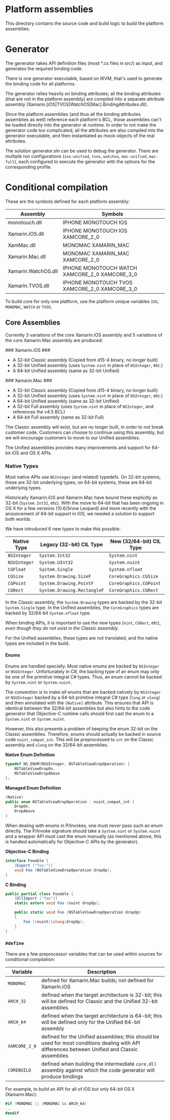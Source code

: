 Platform assemblies
===================

This directory contains the source code and build logic to build the platform assemblies.

Generator
=========

The generator takes API definition files (most *.cs files in src/) as input,
and generates the required binding code.

There is one generator executable, based on IKVM, that's used to generate the
binding code for all platforms.

The generator relies heavily on binding attributes; all the binding attributes
(that are not in the platform assembly) are compiled into a separate attribute
assembly (Xamarin.[iOS|TVOS|WatchOS|Mac].BindingAttributes.dll).

Since the platform assemblies (and thus all the binding attributes assemblies
as well) reference each platform's BCL, those assemblies can't be loaded
directly into the generator at runtime. In order to not make the generator
code too complicated, all the attributes are also compiled into the generator
executable, and then instantiated as mock-objects of the real attributes.

The solution generator.sln can be used to debug the generator. There are
multiple run configurations (`ios-unified`, `tvos`, `watchos`,
`mac-unified`, `mac-full`), each configured to execute the
generator with the options for the corresponding profile.

Conditional compilation
=======================

These are the symbols defined for each platform assembly:

| Assembly            | Symbols                                        |
| ------------------  | -----------                                    |
| monotouch.dll       | IPHONE MONOTOUCH IOS                           |
| Xamarin.iOS.dll     | IPHONE MONOTOUCH IOS XAMCORE_2_0               |
| XamMac.dll          | MONOMAC XAMARIN_MAC                            |
| Xamarin.Mac.dll     | MONOMAC XAMARIN_MAC XAMCORE_2_0                |
| Xamarin.WatchOS.dll | IPHONE MONOTOUCH WATCH XAMCORE_2_0 XAMCORE_3_0 |
| Xamarin.TVOS.dll    | IPHONE MONOTOUCH TVOS XAMCORE_2_0 XAMCORE_3_0  |

To build core for only one platform, use the platform unique variables `IOS`, `MONOMAC`, `WATCH` or `TVOS`.

## Core Assemblies ##

Currently 3 variations of the core Xamarin.iOS assembly and 5 variations of
the core Xamarin.Mac assembly are produced:

### Xamarin.iOS ###

* A 32-bit Classic assembly (Copied from d15-4 binary, no longer built)
* A 32-bit Unified assembly (uses `System.nint` in place of `NSInteger`, etc.)
* A 64-bit Unified assembly (same as 32-bit Unified)

### Xamarin.Mac ###

* A 32-bit Classic assembly (Copied from d15-4 binary, no longer built)
* A 32-bit Unified assembly (uses `System.nint` in place of `NSInteger`, etc.)
* A 64-bit Unified assembly (same as 32-bit Unified)
* A 32-bit Full assembly (uses `System.nint` in place of `NSInteger`, and references the v4.5 BCL)
* A 64-bit Full assembly (same as 32-bit Full)

The Classic assembly will exist, but are no longer built, in order to not break customer code. Customers
can choose to continue using this assembly, but we will encourage customers to
move to our Unified assemblies.

The Unified assemblies provides many improvements and support for 64-bit
iOS and OS X APIs.

### Native Types ###

Most native APIs use `NSInteger` (and related) typedefs. On 32-bit systems,
these are 32-bit underlying types; on 64-bit systems, these are 64-bit
underlying types.

Historically Xamarin.iOS and Xamarin.Mac have bound these explicitly as 32-bit
(`System.Int32`, etc). With the move to 64-bit that has been ongoing in OS X
for a few versions (10.6/Snow Leopard) and more recently with the anouncement
of 64-bit support in iOS, we needed a solution to support both worlds.

We have introduced 6 new types to make this possible:

| Native Type   | Legacy (32-bit) CIL Type    | New (32/64-bit) CIL Type |
| ------------- | --------------------------- | ------------------------ |
| `NSInteger`   | `System.Int32`              | `System.nint`            |
| `NSUInteger`  | `System.UInt32`             | `System.nuint`           |
| `CGFloat`     | `System.Single`             | `System.nfloat`          |
| `CGSize`      | `System.Drawing.SizeF`      | `CoreGraphics.CGSize`    |
| `CGPoint`     | `System.Drawing.PointF`     | `CoreGraphics.CGPoint`   |
| `CGRect`      | `System.Drawing.RectangleF` | `CoreGraphics.CGRect`    |

In the Classic assembly, the `System.Drawing` types are backed by the 32-bit
`System.Single` type. In the Unified assemblies, the `CoreGraphics` types
are backed by 32/64-bit `System.nfloat` type.

When binding APIs, it is important to use the *new* types (`nint`, `CGRect`,
etc), *even though they do not exist in the Classic assembly*.

For the Unified assemblies, these types are not translated,
and the native types are included in the build.

#### Enums ####

Enums are handled specially. Most native enums are backed by `NSInteger` or
`NSUInteger`. Unfortunately in C#, the backing type of an enum may only be
one of the primitive integral C# types. Thus, an enum cannot be backed by
`System.nint` or `System.nuint`.

The convention is to make *all* enums that are backed natively by `NSInteger`
or `NSUInteger` backed by a 64-bit primitive integral C# type (`long` or
`ulong`) and then annotated with the `[Native]` attribute. This ensures that
API is identical between the 32/64-bit assemblies but also hints to the code
generator that Objective-C runtime calls should first cast the enum to a
`System.nint` or `System.nuint`.

However, this also presents a problem of keeping the enum 32-bit on the
Classic assemblies. Therefore, enums should actually be backed in source
code `nuint_compat_int`. This will be preprocessed to `int` on the Classic
assembly and `ulong` on the 32/64-bit assemblies.

**Native Enum Definition**

```c
typedef NS_ENUM(NSUInteger, NSTableViewDropOperation) {
	NSTableViewDropOn,
	NSTableViewDropAbove
};
```

**Managed Enum Definition**

```csharp
[Native]
public enum NSTableViewDropOperation : nuint_compat_int {
	DropOn,
	DropAbove
}
```

When dealing with enums in P/Invokes, one must *never* pass such an enum directly.
The P/Invoke signature should take a `System.nint` or `System.nuint` and a
wrapper API must cast the enum manually (as mentioned above, this is handled
automatically for Objective-C APIs by the generator).

**Objective-C Binding**
```csharp
interface Fooable {
	[Export ("foo:")]
	void Foo (NSTableViewDropOperation dropOp);
}
```

**C Binding**

```csharp
public partial class Fooable {
	[DllImport ("foo")]
	static extern void Foo (nuint dropOp);

	public static void Foo (NSTableViewDropOperation dropOp)
	{
		Foo ((nuint)(ulong)dropOp);
	}
}
```

### `#define` ###

There are a few preprocessor variables that can be used within sources for
conditional compilation:

| Variable  | Description |
| --------- | ------------|
| `MONOMAC` | defined for Xamarin.Mac builds; not defined for Xamarin.iOS |
| `ARCH_32` | defined when the target architecture is 32-bit; this will be defined for Classic and the Unified 32-bit assemblies |
| `ARCH_64` | defined when the target architecture is 64-bit; this will be defined only for the Unified 64-bit assembly |
| `XAMCORE_2_0` | defined for the Unified assemblies; this should be used for most conditions dealing with API differences between Unified and Classic assemblies |
| `COREBUILD` | defined when building the intermediate `core.dll` assembly against which the code generator will produce bindings |

For example, to build an API for all of iOS but only 64-bit OS X (Xamarin.Mac):

```csharp
#if !MONOMAC || (MONOMAC && ARCH_64)
...
#endif
```
